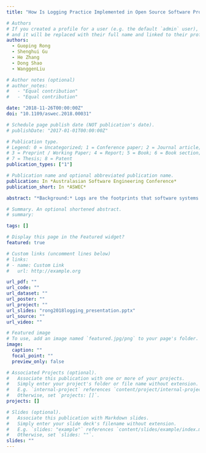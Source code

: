 ```yaml
---
title: "How Is Logging Practice Implemented in Open Source Software Projects? A Preliminary Exploration"

# Authors
# If you created a profile for a user (e.g. the default `admin` user), write the username (folder name) here
# and it will be replaced with their full name and linked to their profile.
authors:
  - Guoping Rong
  - Shenghui Gu
  - He Zhang
  - Dong Shao
  - WanggenLiu

# Author notes (optional)
# author_notes:
#   - "Equal contribution"
#   - "Equal contribution"

date: "2018-11-26T00:00:00Z"
doi: "10.1109/aswec.2018.00031"

# Schedule page publish date (NOT publication's date).
# publishDate: "2017-01-01T00:00:00Z"

# Publication type.
# Legend: 0 = Uncategorized; 1 = Conference paper; 2 = Journal article;
# 3 = Preprint / Working Paper; 4 = Report; 5 = Book; 6 = Book section;
# 7 = Thesis; 8 = Patent
publication_types: ["1"]

# Publication name and optional abbreviated publication name.
publication: In *Australasian Software Engineering Conference*
publication_short: In *ASWEC*

abstract: "*Background:* Logs are the footprints that software systems produce during runtime, which can be used to understand the dynamic behavior of these software systems. To generate logs, logging practice is accepted by developers to place logging statements in the source code of software systems. Compared to the great number of studies on log analysis, the research on logging practice is relatively scarce, which raises a very critical question, i.e. as the original intention, can current logging practice support capturing the behavior of software systems effectively? *Aims:* To answer this question, we first need to understand how logging practices are implemented these software projects. *Method:* In this paper, we carried out an empirical study to explore the logging practice in open source software projects so as to establish a basic understanding on how logging practice is applied in real world software projects. The *density*, *log level (what to log?)* and *context (where to log?)* are measured for our study. *Results:* Based on the evidence we collected in 28 top open source projects, we find the logging practice is adopted highly inconsistently among different developers both across projects and even within one project in terms of the density and log levels of logging statements. However, the choice of what context the logging statements to place is consistent to a fair degree. *Conclusion:* Both the inconsistency in *density* and *log level* and the convergence of context have forced us to question whether it is a reliable means to understand the runtime behavior of software systems via analyzing the logs produced by the current logging practice."

# Summary. An optional shortened abstract.
# summary:

tags: []

# Display this page in the Featured widget?
featured: true

# Custom links (uncomment lines below)
# links:
# - name: Custom Link
#   url: http://example.org

url_pdf: ""
url_code: ""
url_dataset: ""
url_poster: ""
url_project: ""
url_slides: "rong2018logging_presentation.pptx"
url_source: ""
url_video: ""

# Featured image
# To use, add an image named `featured.jpg/png` to your page's folder.
image:
  caption: ""
  focal_point: ""
  preview_only: false

# Associated Projects (optional).
#   Associate this publication with one or more of your projects.
#   Simply enter your project's folder or file name without extension.
#   E.g. `internal-project` references `content/project/internal-project/index.md`.
#   Otherwise, set `projects: []`.
projects: []

# Slides (optional).
#   Associate this publication with Markdown slides.
#   Simply enter your slide deck's filename without extension.
#   E.g. `slides: "example"` references `content/slides/example/index.md`.
#   Otherwise, set `slides: ""`.
slides: ""
---
```

